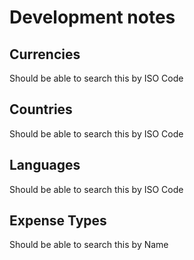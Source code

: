 # Development notes

## Currencies

Should be able to search this by ISO Code

## Countries

Should be able to search this by ISO Code

## Languages

Should be able to search this by ISO Code

## Expense Types

Should be able to search this by Name

